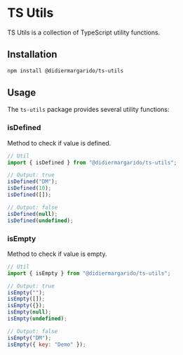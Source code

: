 # TS Utils

TS Utils is a collection of TypeScript utility functions.

## Installation
```bash
npm install @didiermargarido/ts-utils
```

## Usage
The `ts-utils` package provides several utility functions:

### isDefined
Method to check if value is defined.

```js
// Util
import { isDefined } from "@didiermargarido/ts-utils";

// Output: true
isDefined("DM");
isDefined(10);
isDefined([]);

// Output: false
isDefined(null);
isDefined(undefined); 
```

### isEmpty
Method to check if value is empty.

```js
// Util
import { isEmpty } from "@didiermargarido/ts-utils";

// Output: true
isEmpty("");
isEmpty([]);
isEmpty({});
isEmpty(null);
isEmpty(undefined);

// Output: false
isEmpty("DM");
isEmpty({ key: "Demo" }); 
```
